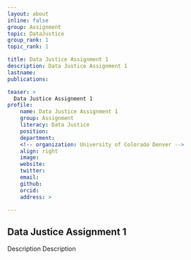 ```yaml
---
layout: about
inline: false
group: Assignment
topic: DataJustice
group_rank: 1
topic_rank: 1

title: Data Justice Assignment 1
description: Data Justice Assignment 1
lastname: 
publications: 

teaser: >
  Data Justice Assignment 1
profile:
    name: Data Justice Assignment 1
    group: Assignment
    literacy: Data Justice
    position: 
    department: 
    <!-- organization: University of Colorado Denver -->
    align: right
    image: 
    website: 
    twitter: 
    email: 
    github: 
    orcid: 
    address: >

---
```


## Data Justice Assignment 1

Description Description
